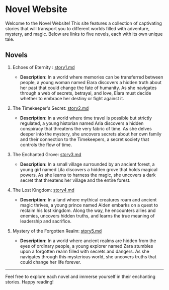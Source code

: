 # Novel Website

Welcome to the Novel Website! This site features a collection of captivating stories that will transport you to different worlds filled with adventure, mystery, and magic. Below are links to five novels, each with its own unique tale.

## Novels

1. Echoes of Eternity : [story1.md](story1.md)
   - **Description:** In a world where memories can be transferred between people, a young woman named Elara discovers a hidden truth about her past that could change the fate of humanity. As she navigates through a web of secrets, betrayal, and love, Elara must decide whether to embrace her destiny or fight against it.

2. The Timekeeper's Secret: [story2.md](story2.md)
   - **Description:** In a world where time travel is possible but strictly regulated, a young historian named Aria discovers a hidden conspiracy that threatens the very fabric of time. As she delves deeper into the mystery, she uncovers secrets about her own family and their connection to the Timekeepers, a secret society that controls the flow of time.

3. The Enchanted Grove: [story3.md](story3.md)
   - **Description:** In a small village surrounded by an ancient forest, a young girl named Lila discovers a hidden grove that holds magical powers. As she learns to harness the magic, she uncovers a dark secret that threatens her village and the entire forest.

4. The Lost Kingdom: [story4.md](story4.md)
   - **Description:** In a land where mythical creatures roam and ancient magic thrives, a young prince named Aiden embarks on a quest to reclaim his lost kingdom. Along the way, he encounters allies and enemies, uncovers hidden truths, and learns the true meaning of leadership and sacrifice.

5. Mystery of the Forgotten Realm: [story5.md](story5.md)
   - **Description:** In a world where ancient realms are hidden from the eyes of ordinary people, a young explorer named Zara stumbles upon a forgotten realm filled with secrets and dangers. As she navigates through this mysterious world, she uncovers truths that could change her life forever.

---

Feel free to explore each novel and immerse yourself in their enchanting stories. Happy reading!